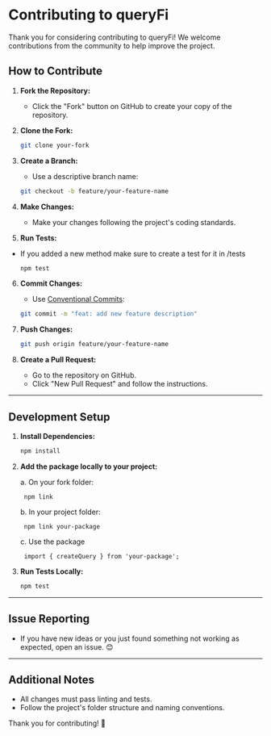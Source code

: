 # Contributing to queryFi

Thank you for considering contributing to queryFi! We welcome contributions from the community to help improve the project.

## How to Contribute

1. **Fork the Repository:**
   - Click the "Fork" button on GitHub to create your copy of the repository.

2. **Clone the Fork:**
   ```bash
   git clone your-fork
   ```

3. **Create a Branch:**
   - Use a descriptive branch name:
   ```bash
   git checkout -b feature/your-feature-name
   ```

4. **Make Changes:**
   - Make your changes following the project's coding standards.

5. **Run Tests:**
- If you added a new method make sure to create a test for it in /tests

   ```bash
   npm test
   ```

6. **Commit Changes:**
   - Use [Conventional Commits](https://www.conventionalcommits.org/):
   ```bash
   git commit -m "feat: add new feature description"
   ```

7. **Push Changes:**
   ```bash
   git push origin feature/your-feature-name
   ```

8. **Create a Pull Request:**
   - Go to the repository on GitHub.
   - Click "New Pull Request" and follow the instructions.

---

## Development Setup

1. **Install Dependencies:**
   ```bash
   npm install
   ```

2. **Add the package locally to your project:**

    a. On your fork folder:

        npm link

    b. In your project folder:
        
        npm link your-package
    
    c. Use the package
        
        import { createQuery } from 'your-package';

3. **Run Tests Locally:**
   ```bash
   npm test
   ```

---

## Issue Reporting

- If you have new ideas or you just found something not working as expected, open an issue. 😊

---

## Additional Notes

- All changes must pass linting and tests.
- Follow the project's folder structure and naming conventions.

Thank you for contributing! 🎉

